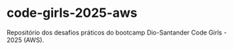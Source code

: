# code-girls-2025-aws
Repositório dos desafios práticos do bootcamp Dio-Santander Code Girls - 2025 (AWS).
